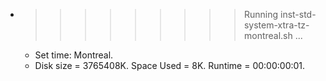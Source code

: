 * >>>>>>>>> Running inst-std-system-xtra-tz-montreal.sh ...
  * Set time: Montreal.
  * Disk size = 3765408K. Space Used = 8K. Runtime = 00:00:00:01.
